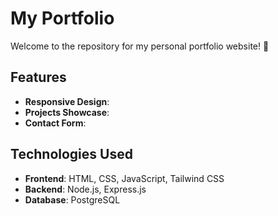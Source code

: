 # My Portfolio

Welcome to the repository for my personal portfolio website! 🚀

## Features
- **Responsive Design**: 
- **Projects Showcase**: 
- **Contact Form**:

## Technologies Used
- **Frontend**: HTML, CSS, JavaScript, Tailwind CSS
- **Backend**: Node.js, Express.js
- **Database**: PostgreSQL
